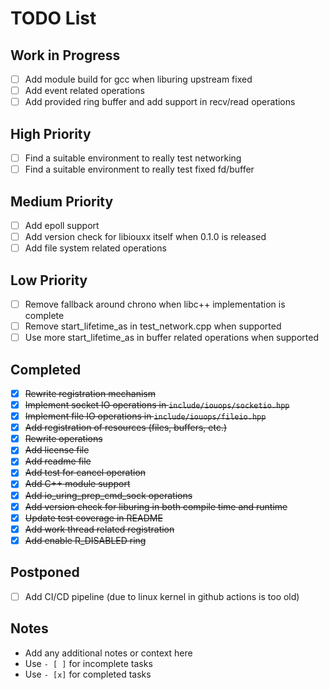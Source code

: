 # TODO List

## Work in Progress
- [ ] Add module build for gcc when liburing upstream fixed
- [ ] Add event related operations
- [ ] Add provided ring buffer and add support in recv/read operations

## High Priority
- [ ] Find a suitable environment to really test networking
- [ ] Find a suitable environment to really test fixed fd/buffer

## Medium Priority
- [ ] Add epoll support
- [ ] Add version check for libiouxx itself when 0.1.0 is released
- [ ] Add file system related operations

## Low Priority
- [ ] Remove fallback around chrono when libc++ implementation is complete
- [ ] Remove start_lifetime_as in test_network.cpp when supported
- [ ] Use more start_lifetime_as in buffer related operations when supported

## Completed
- [x] ~~Rewrite registration mechanism~~
- [x] ~~Implement socket IO operations in `include/iouops/socketio.hpp`~~
- [x] ~~Implement file IO operations in `include/iouops/fileio.hpp`~~
- [x] ~~Add registration of resources (files, buffers, etc.)~~
- [x] ~~Rewrite operations~~
- [x] ~~Add license file~~
- [x] ~~Add readme file~~
- [x] ~~Add test for cancel operation~~
- [x] ~~Add C++ module support~~
- [x] ~~Add io_uring_prep_cmd_sock operations~~
- [x] ~~Add version check for liburing in both compile time and runtime~~
- [x] ~~Update test coverage in README~~
- [x] ~~Add work thread related registration~~
- [x] ~~Add enable R_DISABLED ring~~

## Postponed
- [ ] Add CI/CD pipeline (due to linux kernel in github actions is too old)

## Notes
- Add any additional notes or context here
- Use `- [ ]` for incomplete tasks
- Use `- [x]` for completed tasks
